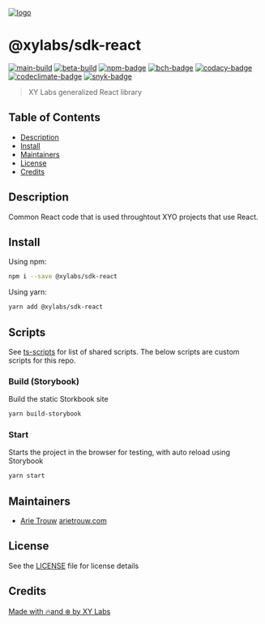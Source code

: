[![logo][]](https://xylabs.com)

# @xylabs/sdk-react

[![main-build][]][main-build-link]
[![beta-build][]][beta-build-link]
[![npm-badge][]][npm-link]
[![bch-badge][]][bch-link]
[![codacy-badge][]][codacy-link]
[![codeclimate-badge][]][codeclimate-link]
[![snyk-badge][]][snyk-link]

> XY Labs generalized React library 

## Table of Contents

-   [Description](#description)
-   [Install](#install)
-   [Maintainers](#maintainers)
-   [License](#license)
-   [Credits](#credits)

## Description

Common React code that is used throughtout XYO projects that use React.

## Install

Using npm:

```sh
npm i --save @xylabs/sdk-react
```

Using yarn:

```sh
yarn add @xylabs/sdk-react
```

## Scripts

See [ts-scripts](https://github.com/xylabs/ts-scripts/blob/main/README.md) for list of shared scripts. The below scripts are custom scripts for this repo.

### Build (Storybook)

Build the static Storkbook site

```sh
yarn build-storybook
```

### Start

Starts the project in the browser for testing, with auto reload using Storybook

```sh
yarn start
```

## Maintainers

-   [Arie Trouw](https://github.com/arietrouw) [arietrouw.com](https://arietrouw.com)

## License

See the [LICENSE](LICENSE) file for license details

## Credits

[Made with 🔥and ❄️ by XY Labs](https://xylabs.com)

[logo]: https://cdn.xy.company/img/brand/XYPersistentCompany_Logo_Icon_Colored.svg

[main-build]: https://github.com/xylabs/sdk-react/actions/workflows/build-main.yml/badge.svg
[main-build-link]: https://github.com/xylabs/sdk-react/actions/workflows/build-main.yml

[beta-build]: https://github.com/xylabs/sdk-react/actions/workflows/build-beta.yml/badge.svg
[beta-build-link]: https://github.com/xylabs/sdk-react/actions/workflows/build-beta.yml

[npm-badge]: https://img.shields.io/npm/v/@xylabs/sdk-react.svg
[npm-link]: https://www.npmjs.com/package/@xylabs/sdk-react

[bch-badge]: https://bettercodehub.com/edge/badge/xylabs/sdk-react?branch=main
[bch-link]: https://bettercodehub.com/results/xylabs/sdk-react

[codacy-badge]: https://app.codacy.com/project/badge/Grade/c2a69d4530ed4b7da6ddb070169dd339
[codacy-link]: https://www.codacy.com/gh/xylabs/sdk-react/dashboard?utm_source=github.com&utm_medium=referral&utm_content=xylabs/sdk-react&utm_campaign=Badge_Grade

[codeclimate-badge]: https://api.codeclimate.com/v1/badges/c461e0bc2b00c0b01ac0/maintainability
[codeclimate-link]: https://codeclimate.com/github/xylabs/sdk-react/maintainability

[snyk-badge]: https://snyk.io/test/github/xylabs/sdk-react/badge.svg?targetFile=package.json
[snyk-link]: https://snyk.io/test/github/xylabs/sdk-react?targetFile=package.json